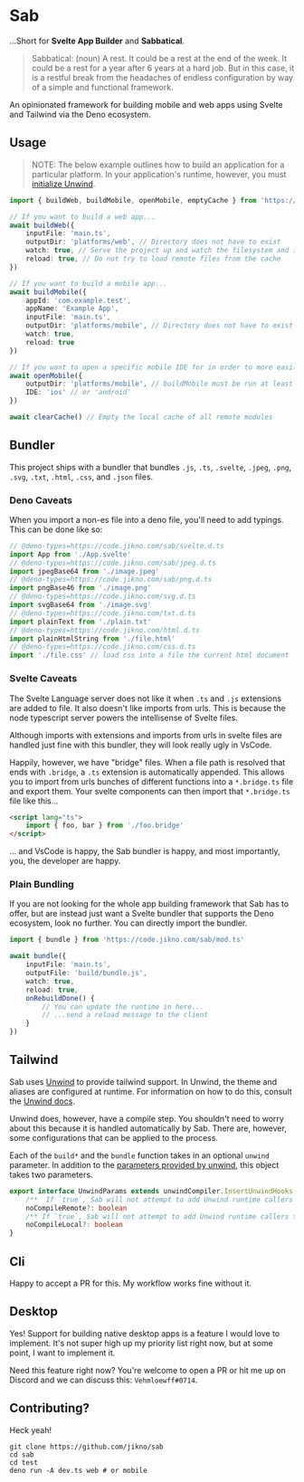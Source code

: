 # Sab

...Short for **Svelte App Builder** and **Sabbatical**.

> Sabbatical: (noun) A rest.  It could be a rest at the end of the week.  It could be a rest for a year after 6 years at a hard job.  But in this case, it is a restful break from the headaches of endless configuration by way of a simple and functional framework.

An opinionated framework for building mobile and web apps using Svelte and Tailwind via the Deno ecosystem.

## Usage

> NOTE: The below example outlines how to build an application for a particular platform.  In your application's runtime, however, you must [initialize Unwind](https://github.com/jikno/unwind#runtime-usage).

```ts
import { buildWeb, buildMobile, openMobile, emptyCache } from 'https://code.jikno.com/sab/mod.ts'

// If you want to build a web app...
await buildWeb({
	inputFile: 'main.ts',
	outputDir: 'platforms/web', // Directory does not have to exist
	watch: true, // Serve the project up and watch the filesystem and incrementally rebuild on changes
	reload: true, // Do not try to load remote files from the cache
})

// If you want to build a mobile app...
await buildMobile({
	appId: 'com.example.test',
	appName: 'Example App',
	inputFile: 'main.ts',
	outputDir: 'platforms/mobile', // Directory does not have to exist
	watch: true,
	reload: true
})

// If you want to open a specific mobile IDE for in order to more easily write platform-specific code
await openMobile({
	outputDir: 'platforms/mobile', // buildMobile must be run at least once with this as it's outputDir
	IDE: 'ios' // or 'android'
})

await clearCache() // Empty the local cache of all remote modules
```

## Bundler

This project ships with a bundler that bundles `.js`, `.ts`, `.svelte`, `.jpeg`, `.png`, `.svg`, `.txt`, `.html`, `.css`, and `.json` files.

### Deno Caveats

When you import a non-es file into a deno file, you'll need to add typings.  This can be done like so:

```ts
// @deno-types=https://code.jikno.com/sab/svelte.d.ts
import App from './App.svelte'
// @deno-types=https://code.jikno.com/sab/jpeg.d.ts
import jpegBase64 from './image.jpeg'
// @deno-types=https://code.jikno.com/sab/png.d.ts
import pngBase46 from './image.png'
// @deno-types=https://code.jikno.com/svg.d.ts
import svgBase64 from './image.svg'
// @deno-types=https://code.jikno.com/txt.d.ts
import plainText from './plain.txt'
// @deno-types=https://code.jikno.com/html.d.ts
import plainHtmlString from './file.html'
// @deno-types=https://code.jikno.com/css.d.ts
import './file.css' // load css into a file the current html document
```

### Svelte Caveats

The Svelte Language server does not like it when `.ts` and `.js` extensions are added to file.  It also doesn't like imports from urls.  This is because the node typescript server powers the intellisense of Svelte files.

Although imports with extensions and imports from urls in svelte files are handled just fine with this bundler, they will look really ugly in VsCode.

Happily, however, we have "bridge" files.  When a file path is resolved that ends with `.bridge`, a `.ts` extension is automatically appended.  This allows you to import from urls bunches of different functions into a `*.bridge.ts` file and export them.  Your svelte components can then import that `*.bridge.ts` file like this...

```html
<script lang="ts">
	import { foo, bar } from './foo.bridge'
</script>
```

... and VsCode is happy, the Sab bundler is happy, and most importantly, you, the developer are happy.

### Plain Bundling

If you are not looking for the whole app building framework that Sab has to offer, but are instead just want a Svelte bundler that supports the Deno ecosystem, look no further.  You can directly import the bundler.

```ts
import { bundle } from 'https://code.jikno.com/sab/mod.ts'

await bundle({
	inputFile: 'main.ts',
	outputFile: 'build/bundle.js',
	watch: true,
	reload: true,
	onRebuildDone() {
		// You can update the runtime in here...
		// ...send a reload message to the client
	}
})
```

## Tailwind

Sab uses [Unwind](https://github.com/jikno/unwind) to provide tailwind support.  In Unwind, the theme and aliases are configured at runtime.  For information on how to do this, consult the [Unwind docs](https://github.com/jikno/unwind#runtime-usage).

Unwind does, however, have a compile step.  You shouldn't need to worry about this because it is handled automatically by Sab.  There are, however, some configurations that can be applied to the process.

Each of the `build*` and the `bundle` function takes in an optional `unwind` parameter.  In addition to the [parameters provided by unwind](https://github.com/jikno/unwind#compiler-usage), this object takes two parameters.

```ts
export interface UnwindParams extends unwindCompiler.InsertUnwindHooks {
	/**  If `true`, Sab will not attempt to add Unwind runtime callers to remote modules */
	noCompileRemote?: boolean
	/** If `true`, Sab will not attempt to add Unwind runtime callers to local modules */
	noCompileLocal?: boolean
}
```

## Cli

Happy to accept a PR for this.  My workflow works fine without it.

## Desktop

Yes!  Support for building native desktop apps is a feature I would love to implement.  It's not super high up my priority list right now, but at some point, I want to implement it.

Need this feature right now?  You're welcome to open a PR or hit me up on Discord and we can discuss this: `Vehmloewff#0714`.

## Contributing?

Heck yeah!

```shell
git clone https://github.com/jikno/sab
cd sab
cd test
deno run -A dev.ts web # or mobile
```
